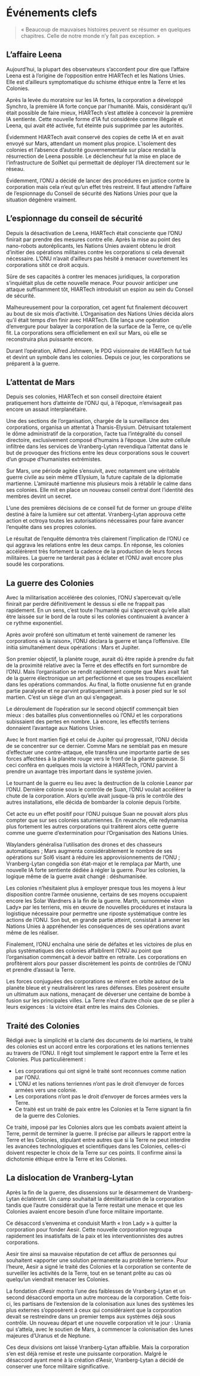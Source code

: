 # Événements clefs
> « Beaucoup de mauvaises histoires peuvent se résumer en quelques chapitres. Celle de notre monde n’y fait pas exception. »

## L’affaire Leena
Aujourd’hui, la plupart des observateurs s’accordent pour dire que l’affaire Leena est à l’origine de l’opposition entre HIARTech et les Nations Unies. Elle est d’ailleurs symptomatique du schisme éthique entre la Terre et les Colonies.

Après la levée du moratoire sur les IA fortes, la corporation a développé Synchro, la première IA forte conçue par l’humanité. Mais, considérant qu’il était possible de faire mieux, HIARTech s’est attelée à concevoir la première IA sentiente. Cette nouvelle forme d’IA fut considérée comme illégale et Leena, qui avait été activée, fut éteinte puis supprimée par les autorités.

Évidemment HIARTech avait conservé des copies de cette IA et en avait envoyé sur Mars, attendant un moment plus propice. L’isolement des colonies et l’absence d’autorité gouvernementale sur place rendait la résurrection de Leena possible. Le déclencheur fut la mise en place de l’infrastructure de SolNet qui permettait de déployer l’IA directement sur le réseau.

Évidemment, l’ONU a décidé de lancer des procédures en justice contre la corporation mais cela n’eut qu’un effet très restreint. Il faut attendre l’affaire de l’espionnage du Conseil de sécurité des Nations Unies pour que la situation dégénère vraiment.

## L’espionnage du conseil de sécurité
Depuis la désactivation de Leena, HIARTech était consciente que l’ONU finirait par prendre des mesures contre elle. Après la mise au point des nano-robots autoréplicants, les Nations Unies avaient obtenu le droit d’initier des opérations militaires contre les corporations si cela devenait nécessaire. L’ONU n’avait d’ailleurs pas hésité à menacer ouvertement les corporations sitôt ce droit acquis.

Sûre de ses capacités à contrer les menaces juridiques, la corporation s’inquiétait plus de cette nouvelle menace. Pour pouvoir anticiper une attaque suffisamment tôt, HIARTech introduisit un espion au sein du Conseil de sécurité.

Malheureusement pour la corporation, cet agent fut finalement découvert au bout de six mois d’activité. L’Organisation des Nations Unies décida alors qu’il était temps d’en finir avec HIARTech. Elle lança une opération d’envergure pour balayer la corporation de la surface de la Terre, ce qu’elle fit. La corporations sera officiellement en exil sur Mars, où elle se reconstruira plus puissante encore.

Durant l’opération, Alfred Johnwen, le PDG visionnaire de HIARTech fut tué et devint un symbole dans les colonies. Depuis ce jour, les corporations se préparent à la guerre.

## L’attentat de Mars
Depuis ses colonies, HIARTech et son conseil directoire étaient pratiquement hors d’atteinte de l’ONU qui, à l’époque, n’envisageait pas encore un assaut interplanétaire.

Une des sections de l’organisation, chargée de la surveillance des corporations, organisa un attentat à Tharsis-Elysium. Détruisant totalement le dôme administratif de la corporation, l’acte tua l’intégralité du conseil directoire, exclusivement composé d’humains à l’époque. Une autre cellule infiltrée dans les services de Vranberg-Lytan revendiqua l’attentat dans le but de provoquer des frictions entre les deux corporations sous le couvert d’un groupe d’humanistes extrémistes.

Sur Mars, une période agitée s’ensuivit, avec notamment une véritable guerre civile au sein même d’Elysium, la future capitale de la diplomatie martienne. L’amirauté martienne mis plusieurs mois à rétablir le calme dans ses colonies. Elle mit en place un nouveau conseil central dont l’identité des membres devint un secret.

L’une des premières décisions de ce conseil fut de former un groupe d’élite destiné à faire la lumière sur cet attentat. Vranberg-Lytan approuva cette action et octroya toutes les autorisations nécessaires pour faire avancer l’enquête dans ses propres colonies.

Le résultat de l’enquête démontra très clairement l’implication de l’ONU ce qui aggrava les relations entre les deux camps. En réponse, les colonies accélérèrent très fortement la cadence de la production de leurs forces militaires. La guerre ne tarderait pas à éclater et l’ONU avait encore plus soudé les corporations.

## La guerre des Colonies
Avec la militarisation accélérée des colonies, l’ONU s’apercevait qu’elle finirait par perdre définitivement le dessus si elle ne frappait pas rapidement. En un sens, c’est toute l’humanité qui s’apercevait qu’elle allait être laissée sur le bord de la route si les colonies continuaient à avancer à ce rythme exponentiel.

Après avoir proféré son ultimatum et tenté vainement de ramener les corporations «à la raison», l’ONU déclara la guerre et lança l’offensive. Elle initia simultanément deux opérations : Mars et Jupiter.

Son premier objectif, la planète rouge, aurait dû être rapide à prendre du fait de la proximité relative avec la Terre et des effectifs en fort surnombre de l’ONU. Mais l’organisation se rendit rapidement compte que Mars avait fait de la guerre électronique un art perfectionné et que ses troupes excellaient dans les opérations commandos. Au final, la flotte onusienne fut en grande partie paralysée et ne parvint pratiquement jamais à poser pied sur le sol martien. C’est un siège d’un an qui s’engageait.

Le déroulement de l’opération sur le second objectif commençait bien mieux : des batailles plus conventionnelles où l’ONU et les corporations subissaient des pertes en nombre. Là encore, les effectifs terriens donnaient l’avantage aux Nations Unies.

Avec le front martien figé et celui de Jupiter qui progressait, l’ONU décida de se concentrer sur ce dernier. Comme Mars ne semblait pas en mesure d’effectuer une contre-attaque, elle transféra une importante partie de ses forces affectées à la planète rouge vers le front de la géante gazeuse. Si ceci conféra en quelques mois la victoire à HIARTech, l’ONU parvint à prendre un avantage très important dans le système jovien.

Le tournant de la guerre eu lieu avec la destruction de la colonie Leanor par l’ONU. Dernière colonie sous le contrôle de Suan, l’ONU voulait accélérer la chute de la corporation. Alors qu’elle avait jusque-là pris le contrôle des autres installations, elle décida de bombarder la colonie depuis l’orbite.

Cet acte eu un effet positif pour l’ONU puisque Suan ne pouvait alors plus compter que sur ses colonies saturniennes. En revanche, elle redynamisa plus fortement les autres corporations qui traitèrent alors cette guerre comme une guerre d’extermination pour l’Organisation des Nations Unies.

Waylanders généralisa l’utilisation des drones et des chasseurs automatiques ; Mars augmenta considérablement le nombre de ses opérations sur Sol6 visant à réduire les approvisionnements de l’ONU ; Vranberg-Lytan congédia son état-major et le remplaça par Marth, une nouvelle IA forte sentiente dédiée à régler la guerre. Pour les colonies, la logique même de la guerre avait changé : déshumanisée.

Les colonies n’hésitaient plus à employer presque tous les moyens à leur disposition contre l’armée onusienne, certains de ses moyens occupaient encore les Solar Wardners à la fin de la guerre. Marth, surnommée «Iron Lady» par les terriens, mis en œuvre de nouvelles procédures et instaura la logistique nécessaire pour permettre une riposte systématique contre les actions de l’ONU. Son but, en grande partie atteint, consistait à amener les Nations Unies à appréhender les conséquences de ses opérations avant même de les réaliser.

Finalement, l’ONU enchaîna une série de défaites et les victoires de plus en plus systématiques des colonies affaiblirent l’ONU au point que l’organisation commençait à devoir battre en retraite. Les corporations en profitèrent alors pour passer discrètement les points de contrôles de l’ONU et prendre d’assaut la Terre.

Les forces conjuguées des corporations se mirent en orbite autour de la planète bleue et y neutralisèrent les rares défenses. Elles posèrent ensuite un ultimatum aux nations, menaçant de déverser une centaine de bombe à fusion sur les principales villes. La Terre n’eut d’autre choix que de se plier à leurs exigences : la victoire était entre les mains des Colonies.

## Traité des Colonies
Rédigé avec la simplicité et la clarté des documents de loi martiens, le traité des colonies est un accord entre les corporations et les nations terriennes au travers de l’ONU. Il régit tout simplement le rapport entre la Terre et les Colonies. Plus particulièrement :
* Les corporations qui ont signé le traité sont reconnues comme nation par l’ONU.
* L’ONU et les nations terriennes n’ont pas le droit d’envoyer de forces armées vers une colonie.
* Les corporations n’ont pas le droit d’envoyer de forces armées vers la Terre.
* Ce traité est un traité de paix entre les Colonies et la Terre signant la fin de la guerre des Colonies.

Ce traité, imposé par les Colonies alors que les combats avaient atteint la Terre, permit de terminer la guerre. Il précise par ailleurs le rapport entre la Terre et les Colonies, stipulant entre autres que si la Terre ne peut interdire les avancées technologiques et scientifiques dans les Colonies, celles-ci doivent respecter le choix de la Terre sur ces points. Il confirme ainsi la dichotomie éthique entre la Terre et les Colonies.

## La dislocation de Vranberg-Lytan
Après la fin de la guerre, des dissensions sur le désarmement de Vranberg-Lytan éclatèrent. Un camp souhaitait la démilitarisation de la corporation tandis que l’autre considérait que la Terre restait une menace et que les Colonies avaient encore besoin d’une force militaire importante.

Ce désaccord s’envenima et conduisit Marth « Iron Lady » à quitter la corporation pour fonder Aesir. Cette nouvelle corporation regroupa rapidement les insatisfaits de la paix et les interventionnistes des autres corporations.

Aesir tire ainsi sa mauvaise réputation de cet afflux de personnes qui souhaitent «apporter une solution permanente au problème terrien». Pour l’heure, Aesir a signé le traité des Colonies et la corporation se contente de surveiller les activités de la Terre, tout en se tenant prête au cas où quelqu’un viendrait menacer les Colonies.

La fondation d’Aesir montra l’une des faiblesses de Vranberg-Lytan et un second désaccord emporta un autre morceau de la corporation. Cette fois-ci, les partisans de l’extension de la colonisation aux lunes des systèmes les plus externes s’opposèrent à ceux qui considéraient que la corporation devait se restreindre dans un premier temps aux systèmes déjà sous contrôle. Un nouveau départ et une nouvelle corporation vit le jour : Urania qui s’attela, avec le soutien de Mars, à commencer la colonisation des lunes majeures d’Uranus et de Neptune.

Ces deux divisions ont laissé Vranberg-Lytan affaiblie. Mais la corporation s’en est déjà remise et reste une puissante corporation. Malgré le désaccord ayant mené à la création d’Aesir, Vranberg-Lytan a décidé de conserver une force militaire significative.